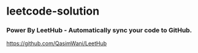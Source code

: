 # leetcode-solution

### Power By LeetHub - Automatically sync your code to GitHub.
https://github.com/QasimWani/LeetHub
